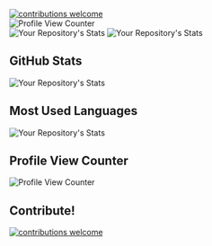 [![contributions welcome](https://img.shields.io/badge/contributions-welcome-brightgreen.svg?style=flat)](https://github.com/LarsRosenkilde)  
![Profile View Counter](https://komarev.com/ghpvc/?username=LarsRosenkilde)  
![Your Repository's Stats](https://github-readme-stats.vercel.app/api?username=LarsRosenkilde&theme=blue-green)
![Your Repository's Stats](https://github-readme-stats.vercel.app/api/top-langs/?username=LarsRosenkilde&theme=blue-green)


## GitHub Stats
![Your Repository's Stats](https://github-readme-stats.vercel.app/api?username=LarsRosenkilde&show_icons=true)
## Most Used Languages
![Your Repository's Stats](https://github-readme-stats.vercel.app/api/top-langs/?username=LarsRosenkilde&theme=blue-green)
## Profile View Counter
![Profile View Counter](https://komarev.com/ghpvc/?username=LarsRosenkilde)
## Contribute! 
[![contributions welcome](https://img.shields.io/badge/contributions-welcome-brightgreen.svg?style=flat)](https://github.com/LarsRosenkilde)
